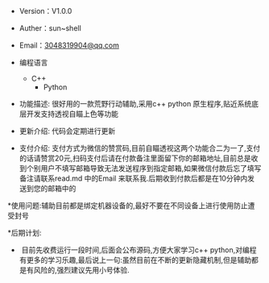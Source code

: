 
* Version：V1.0.0
* Auther：sun~shell
* Email：3048319904@qq.com
* 编程语言  
    * C++
        * Python  

* 功能描述: 很好用的一款荒野行动辅助,采用c++ python 原生程序,贴近系统底层开发支持透视自瞄上色等功能
* 更新介绍: 代码会定期进行更新
* 支付介绍: 支付方式为微信的赞赏码,目前自瞄透视这两个功能合二为一了,支付的话请赞赏20元,扫码支付后请在付款备注里面留下你的邮箱地址,目前总是收到个别用户不填写邮箱导致无法发送程序到指定邮箱,如果微信付款后忘了填写备注请联系read.md 中的Email 来联系我.后期收到付款后都是在10分钟内发送到您的邮箱中的

*使用问题:辅助目前都是绑定机器设备的,最好不要在不同设备上进行使用防止遭受封号


*后期计划:
*  目前先收费运行一段时间,后面会公布源码,方便大家学习c++ python,对编程有更多的学习乐趣,最后说上一句:虽然目前在不断的更新隐藏机制,但是辅助都是有风险的,强烈建议先用小号体验. 
